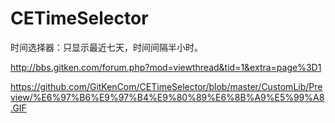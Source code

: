 # CETimeSelector
时间选择器：只显示最近七天，时间间隔半小时。

http://bbs.gitken.com/forum.php?mod=viewthread&tid=1&extra=page%3D1

https://github.com/GitKenCom/CETimeSelector/blob/master/CustomLib/Preview/%E6%97%B6%E9%97%B4%E9%80%89%E6%8B%A9%E5%99%A8.GIF
